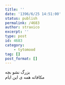 ```yaml
---
title: ''
date: '1396/6/25 14:51:00'
status: publish
permalink: /4683
author: straxico
excerpt: ''
type: post
id: 4683
category:
    - tytomood
tag: []
post_format: []
---
```

بزرگ نشو بچه  
مکافاته همه ی این ایام